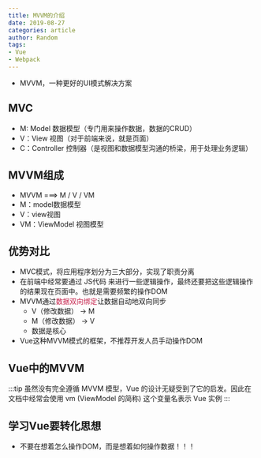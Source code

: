 ```yaml
---
title: MVVM的介绍
date: 2019-08-27
categories: article
author: Random
tags:
- Vue
- Webpack
---
```


- MVVM，一种更好的UI模式解决方案

## MVC

- M: Model 数据模型（专门用来操作数据，数据的CRUD）
- V：View 视图（对于前端来说，就是页面）
- C：Controller 控制器（是视图和数据模型沟通的桥梁，用于处理业务逻辑）

## MVVM组成

- MVVM ===> M / V / VM
- M：model数据模型
- V：view视图
- VM：ViewModel 视图模型

## 优势对比

- MVC模式，将应用程序划分为三大部分，实现了职责分离
- 在前端中经常要通过 JS代码 来进行一些逻辑操作，最终还要把这些逻辑操作的结果现在页面中。也就是需要频繁的操作DOM
- MVVM通过<font color="#c7254e">数据双向绑定</font>让数据自动地双向同步
  - V（修改数据） -> M
  - M（修改数据） -> V
  - 数据是核心
- Vue这种MVVM模式的框架，不推荐开发人员手动操作DOM

## Vue中的MVVM

:::tip
虽然没有完全遵循 MVVM 模型，Vue 的设计无疑受到了它的启发。因此在文档中经常会使用 vm (ViewModel 的简称) 这个变量名表示 Vue 实例
:::

## 学习Vue要转化思想

- 不要在想着怎么操作DOM，而是想着如何操作数据！！！

